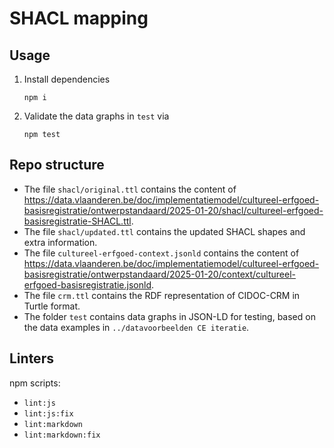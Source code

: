 # SHACL mapping

## Usage

1. Install dependencies

   ```shell
   npm i
   ```

2. Validate the data graphs in `test` via

   ```shell
   npm test
   ```

## Repo structure

- The file `shacl/original.ttl` contains the content of
  <https://data.vlaanderen.be/doc/implementatiemodel/cultureel-erfgoed-basisregistratie/ontwerpstandaard/2025-01-20/shacl/cultureel-erfgoed-basisregistratie-SHACL.ttl>.
- The file `shacl/updated.ttl` contains the updated SHACL shapes and extra information.
- The file `cultureel-erfgoed-context.jsonld` contains the content of
  <https://data.vlaanderen.be/doc/implementatiemodel/cultureel-erfgoed-basisregistratie/ontwerpstandaard/2025-01-20/context/cultureel-erfgoed-basisregistratie.jsonld>.
- The file `crm.ttl` contains the RDF representation of CIDOC-CRM in Turtle format.
- The folder `test` contains data graphs in JSON-LD for testing, based on the data examples in `../datavoorbeelden CE iteratie`.

## Linters

npm scripts:

- `lint:js`
- `lint:js:fix`
- `lint:markdown`
- `lint:markdown:fix`
